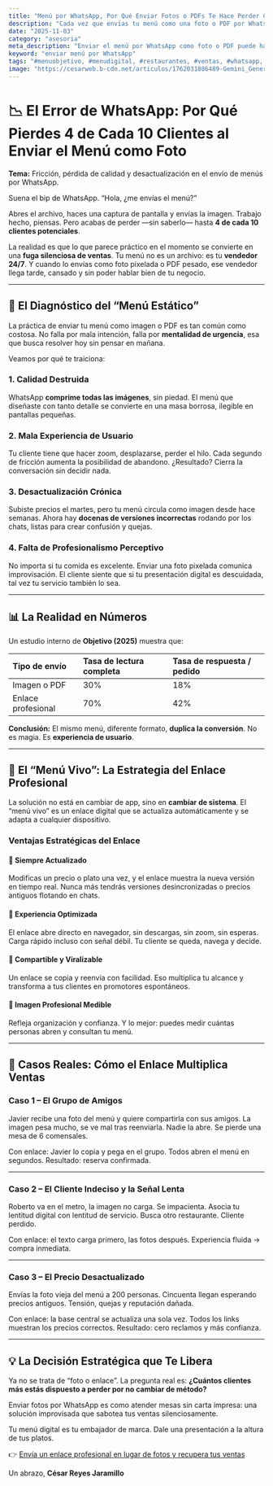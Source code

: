 ```yaml
---
title: "Menú por WhatsApp, Por Qué Enviar Fotos o PDFs Te Hace Perder Clientes (y Cómo Solucionarlo con un Enlace Profesional)"
description: "Cada vez que envías tu menú como una foto o PDF por WhatsApp, pierdes oportunidades de venta sin notarlo. En esta guía descubrirás por qué esos archivos están saboteando tu conversión y cómo un simple enlace profesional puede duplicar tus clientes."
date: "2025-11-03"
category: "asesoria"
meta_description: "Enviar el menú por WhatsApp como foto o PDF puede hacerte perder hasta 40% de tus clientes. Descubre por qué y cómo solucionarlo con un enlace profesional."
keyword: "enviar menú por WhatsApp"
tags: "#menuobjetivo, #menudigital, #restaurantes, #ventas, #whatsapp, #estrategia"
image: "https://cesarweb.b-cdn.net/articulos/1762031886489-Gemini_Generated_Image_e4l6ute4l6ute4l6.webp"
---
```


# 📉 El Error de WhatsApp: Por Qué Pierdes 4 de Cada 10 Clientes al Enviar el Menú como Foto

**Tema:** Fricción, pérdida de calidad y desactualización en el envío de menús por WhatsApp.

Suena el bip de WhatsApp.
“Hola, ¿me envías el menú?”

Abres el archivo, haces una captura de pantalla y envías la imagen. Trabajo hecho, piensas.
Pero acabas de perder —sin saberlo— hasta **4 de cada 10 clientes potenciales**.

La realidad es que lo que parece práctico en el momento se convierte en una **fuga silenciosa de ventas**.
Tu menú no es un archivo: es tu **vendedor 24/7**.
Y cuando lo envías como foto pixelada o PDF pesado, ese vendedor llega tarde, cansado y sin poder hablar bien de tu negocio.

---

## 🔎 El Diagnóstico del “Menú Estático”

La práctica de enviar tu menú como imagen o PDF es tan común como costosa.
No falla por mala intención, falla por **mentalidad de urgencia**, esa que busca resolver hoy sin pensar en mañana.

Veamos por qué te traiciona:

### 1. Calidad Destruida

WhatsApp **comprime todas las imágenes**, sin piedad.
El menú que diseñaste con tanto detalle se convierte en una masa borrosa, ilegible en pantallas pequeñas.

### 2. Mala Experiencia de Usuario

Tu cliente tiene que hacer zoom, desplazarse, perder el hilo.
Cada segundo de fricción aumenta la posibilidad de abandono.
¿Resultado? Cierra la conversación sin decidir nada.

### 3. Desactualización Crónica

Subiste precios el martes, pero tu menú circula como imagen desde hace semanas.
Ahora hay **docenas de versiones incorrectas** rodando por los chats, listas para crear confusión y quejas.

### 4. Falta de Profesionalismo Perceptivo

No importa si tu comida es excelente.
Enviar una foto pixelada comunica improvisación.
El cliente siente que si tu presentación digital es descuidada, tal vez tu servicio también lo sea.

---

## 📊 La Realidad en Números

Un estudio interno de **Objetivo (2025)** muestra que:

| Tipo de envío | Tasa de lectura completa | Tasa de respuesta / pedido |
| :--- | :--- | :--- |
| Imagen o PDF | 30% | 18% |
| Enlace profesional | 70% | 42% |

**Conclusión:**
El mismo menú, diferente formato, **duplica la conversión**.
No es magia. Es **experiencia de usuario**.

---

## 🔗 El “Menú Vivo”: La Estrategia del Enlace Profesional

La solución no está en cambiar de app, sino en **cambiar de sistema**.
El “menú vivo” es un enlace digital que se actualiza automáticamente y se adapta a cualquier dispositivo.

### Ventajas Estratégicas del Enlace

#### 🔹 Siempre Actualizado

Modificas un precio o plato una vez, y el enlace muestra la nueva versión en tiempo real.
Nunca más tendrás versiones desincronizadas o precios antiguos flotando en chats.

#### 🔹 Experiencia Optimizada

El enlace abre directo en navegador, sin descargas, sin zoom, sin esperas.
Carga rápido incluso con señal débil.
Tu cliente se queda, navega y decide.

#### 🔹 Compartible y Viralizable

Un enlace se copia y reenvía con facilidad.
Eso multiplica tu alcance y transforma a tus clientes en promotores espontáneos.

#### 🔹 Imagen Profesional Medible

Refleja organización y confianza.
Y lo mejor: puedes medir cuántas personas abren y consultan tu menú.

---

## 🎯 Casos Reales: Cómo el Enlace Multiplica Ventas

### Caso 1 – El Grupo de Amigos

Javier recibe una foto del menú y quiere compartirla con sus amigos.
La imagen pesa mucho, se ve mal tras reenviarla.
Nadie la abre. Se pierde una mesa de 6 comensales.

Con enlace: Javier lo copia y pega en el grupo.
Todos abren el menú en segundos. Resultado: reserva confirmada.

---

### Caso 2 – El Cliente Indeciso y la Señal Lenta

Roberto va en el metro, la imagen no carga. Se impacienta.
Asocia tu lentitud digital con lentitud de servicio.
Busca otro restaurante. Cliente perdido.

Con enlace: el texto carga primero, las fotos después.
Experiencia fluida → compra inmediata.

---

### Caso 3 – El Precio Desactualizado

Envías la foto vieja del menú a 200 personas.
Cincuenta llegan esperando precios antiguos.
Tensión, quejas y reputación dañada.

Con enlace: la base central se actualiza una sola vez.
Todos los links muestran los precios correctos.
Resultado: cero reclamos y más confianza.

---

## 💡 La Decisión Estratégica que Te Libera

Ya no se trata de “foto o enlace”.
La pregunta real es:
**¿Cuántos clientes más estás dispuesto a perder por no cambiar de método?**

Enviar fotos por WhatsApp es como atender mesas sin carta impresa:
una solución improvisada que sabotea tus ventas silenciosamente.

Tu menú digital es tu embajador de marca.
Dale una presentación a la altura de tus platos.

👉 [Envía un enlace profesional en lugar de fotos y recupera tus ventas](https://cesarreyesjaramillo.com/menuobjetivo)

Un abrazo,
**César Reyes Jaramillo**